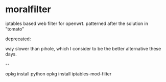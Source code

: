 # moralfilter

iptables based web filter for openwrt.
patterned after the solution in "tomato"

deprecated: 

way slower than pihole, which I consider to be the better alternative these days.

--

opkg install python
opkg install iptables-mod-filter 
